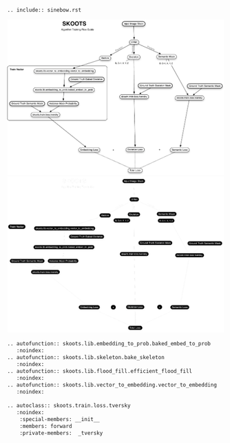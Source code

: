 ```{eval-rst}
.. include:: sinebow.rst
```

<img src="../resources/skoots_train_api_flow.pdf" class="only-light"/>
<img src="../resources/skoots_train_api_flow_inverted.pdf" class="only-dark"/>

```{eval-rst} 
.. autofunction:: skoots.lib.embedding_to_prob.baked_embed_to_prob
   :noindex:
.. autofunction:: skoots.lib.skeleton.bake_skeleton
   :noindex:
.. autofunction:: skoots.lib.flood_fill.efficient_flood_fill
   :noindex:
.. autofunction:: skoots.lib.vector_to_embedding.vector_to_embedding
   :noindex:

.. autoclass:: skoots.train.loss.tversky
   :noindex:
    :special-members: __init__
    :members: forward
    :private-members:  _tversky
```